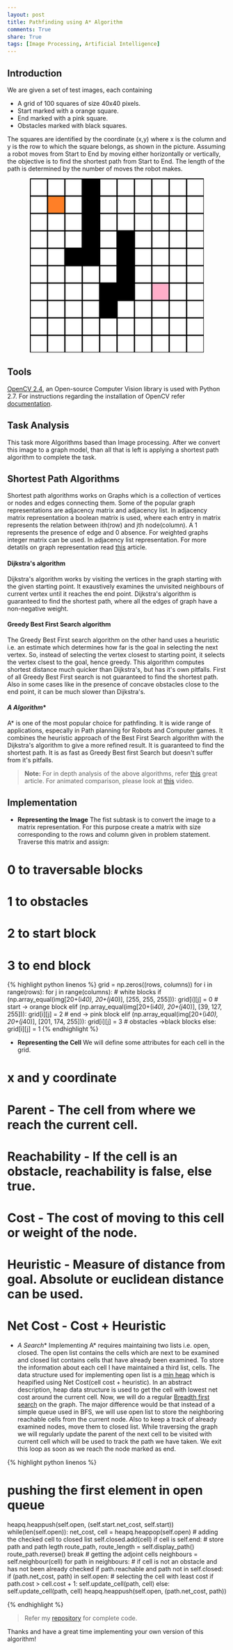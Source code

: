 ```yaml
---
layout: post
title: Pathfinding using A* Algorithm
comments: True
share: True
tags: [Image Processing, Artificial Intelligence]
---
```


## Introduction

We are given a set of test images, each containing

* A grid of 100 squares of size 40x40 pixels.
* Start marked with a orange square.
* End marked with a pink square.
* Obstacles marked with black squares.

The squares are identified by the coordinate (x,y) where x is the column and y is the row to which the square belongs, as shown in the picture. Assuming a robot moves from Start to End by moving either horizontally or vertically, the objective is to find the shortest path from Start to End. The length of the path is determined by the number of moves the robot makes.

<center><img src="/assets/short_path.png" alt="Shortest Path" style="width:400px;height:400px;"/></center>

## Tools

[OpenCV 2.4](http://sourceforge.net/projects/opencvlibrary/files/opencv-win/), an Open-source Computer Vision library is used with Python 2.7. For instructions regarding the installation of OpenCV refer [documentation](http://docs.opencv.org/2.4/doc/tutorials/introduction/windows_install/windows_install.html#windows-install-prebuild).

## Task Analysis

This task more Algorithms based than Image processing. After we convert this image to a graph model, than all that is left is applying a shortest path algorithm to complete the task.

## Shortest Path Algorithms

Shortest path algorithms works on Graphs which is a collection of vertices or nodes and edges connecting them. Some of the popular graph representations are adjacency matrix and adjacency list. In adjacency matrix representation a boolean matrix is used, where each entry in matrix represents the relation between ith(row) and jth node(column). A 1 represents the presence of edge and 0 absence. For weighted graphs integer matrix can be used. In adjacency list representation. For more detatils on graph representation read [this](https://www.hackerearth.com/notes/graph-theory-part-i/) article.

#### **Dijkstra's algorithm**

Dijkstra's algorithm works by visiting the vertices in the graph starting with the given starting point. It exaustively examines the unvisited neighbours of current vertex until it reaches the end point. Dijkstra's algorithm is guaranteed to find the shortest path, where all the edges of graph have a non-negative weight. 

#### **Greedy Best First Search algorithm**

The Greedy Best First search algorithm on the other hand uses a heuristic i.e. an estimate which determines how far is the goal in selecting the next vertex. So, instead of selecting the vertex closest to starting point, it selects the vertex clsest to the goal, hence greedy. This algorithm computes shortest distance much quicker than Dijkstra's, but has it's own pitfalls. First of all Greedy Best First search is not guaranteed to find the shortest path. Also in some cases like in the presence of concave obstacles close to the end point, it can be much slower than Dijkstra's.

#### **A* Algorithm**

A* is one of the most popular choice for pathfinding. It is wide range of applications, especally in Path planning for Robots and Computer games. It combines the heuristic approach of the Best First Search algorithm with the Dijkstra's algorithm to give a more refined result. It is guaranteed to find the shortest path. It is as fast as Greedy Best first Search but doesn't suffer from it's pitfalls.

> **Note:** For in depth analysis of the above algorithms, refer [this](http://theory.stanford.edu/~amitp/GameProgramming/AStarComparison.html) great article. For animated comparison, please look at [this](https://www.youtube.com/watch?v=cSxnOm5aceA) video.

## Implementation

* **Representing the Image**
The fist subtask is to convert the image to a matrix representation. For this purpose create a matrix with size corresponding to the rows and column given in problem statement. Traverse this matrix and assign:

# 0 to traversable blocks
# 1 to obstacles
# 2 to start block
# 3 to end block 

{% highlight python linenos %}
grid = np.zeros((rows, columns))
for i in range(rows):
	for j in range(columns):
		# white blocks
		if (np.array_equal(img[20+(i*40), 20+(j*40)], [255, 255, 255])):
			grid[i][j] = 0
		# start -> orange block
		elif (np.array_equal(img[20+(i*40), 20+(j*40)], [39, 127, 255])):
			grid[i][j] = 2
		# end -> pink block
		elif (np.array_equal(img[20+(i*40), 20+(j*40)], [201, 174, 255])):
			grid[i][j] = 3
		# obstacles ->black blocks
		else:
			grid[i][j] = 1
{% endhighlight %}

* **Representing the Cell**
We will define some attributes for each cell in the grid.  

# x and y coordinate
# Parent - The cell from where we reach the current cell.
# Reachability - If the cell is an obstacle, reachability is false, else true.
# Cost - The cost of moving to this cell or weight of the node.
# Heuristic - Measure of distance from goal. Absolute or euclidean distance can be used.
# Net Cost - Cost + Heuristic

* **A* Search**
Implementing A* requires maintaining two lists i.e. open, closed. The open list contains the cells which are next to be examined and closed list contains cells that have already been examined. To store the information about each cell I have maintained a third list, cells. The data structure used for implementing open list is a [min heap](https://www.hackerearth.com/notes/heaps-and-priority-queues/) which is heapified using Net Cost(cell cost + heuristic). In an abstract description, heap data structure is used to get the cell with lowest net cost around the current cell. Now, we will do a regular [Breadth first search](https://www.hackerearth.com/notes/graph-theory-part-i/) on the graph. The major difference would be that instead of a simple queue used in BFS, we will use open list to store the neighboring reachable cells from the current node. Also to keep a track of already examined nodes, move them to closed list. While traversing the graph we will regularly update the parent of the next cell to be visited with current cell which will be used to track the path we have taken. We exit this loop as soon as we reach the node marked as end.

{% highlight python linenos %}

# pushing the first element in open queue
heapq.heappush(self.open, (self.start.net_cost, self.start))
while(len(self.open)):
	net_cost, cell = heapq.heappop(self.open)
	# adding the checked cell to closed list
	self.closed.add(cell)
	if cell is self.end:
		# store path and path legth
		route_path, route_length = self.display_path()
		route_path.reverse()
		break
	# getting the adjoint cells
	neighbours = self.neighbour(cell)
	for path in neighbours:
		# if cell is not an obstacle and has not been already checked
		if path.reachable and path not in self.closed:
			if (path.net_cost, path) in self.open:
				# selecting the cell with least cost
				if path.cost > cell.cost + 1:
					self.update_cell(path, cell)
			else:
				self.update_cell(path, cell)
				heapq.heappush(self.open, (path.net_cost, path))

{% endhighlight %} 

> Refer my [repository](https://github.com/IshankGulati/Image-Processing/tree/master/Astar%20Search) for complete code.

Thanks and have a great time implementing your own version of this algorithm!